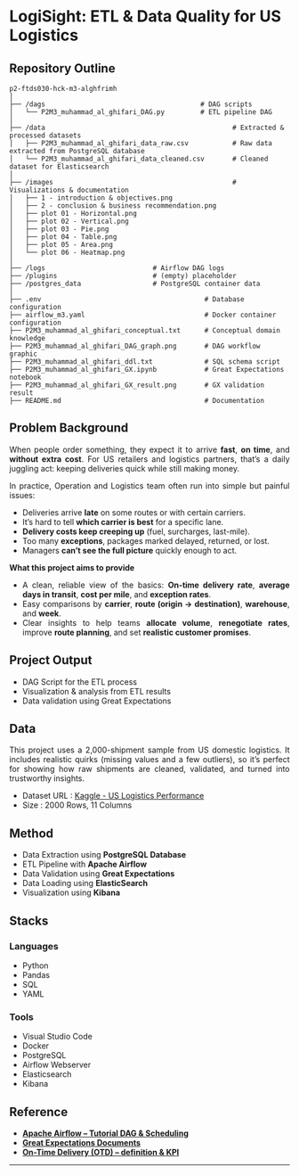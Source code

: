 # LogiSight: ETL & Data Quality for US Logistics

## Repository Outline

```
p2-ftds030-hck-m3-alghfrimh
│
├── /dags                                       # DAG scripts
│   └── P2M3_muhammad_al_ghifari_DAG.py         # ETL pipeline DAG
│
├── /data                                               # Extracted & processed datasets
│   ├── P2M3_muhammad_al_ghifari_data_raw.csv           # Raw data extracted from PostgreSQL database
│   └── P2M3_muhammad_al_ghifari_data_cleaned.csv       # Cleaned dataset for Elasticsearch
│
├── /images                                             # Visualizations & documentation
│   ├── 1 - introduction & objectives.png
│   ├── 2 - conclusion & business recommendation.png
│   ├── plot 01 - Horizontal.png
│   ├── plot 02 - Vertical.png
│   ├── plot 03 - Pie.png
│   ├── plot 04 - Table.png
│   ├── plot 05 - Area.png
│   └── plot 06 - Heatmap.png
│
├── /logs                           # Airflow DAG logs
├── /plugins                        # (empty) placeholder
├── /postgres_data                  # PostgreSQL container data
│
├── .env                                         # Database configuration
├── airflow_m3.yaml                              # Docker container configuration
├── P2M3_muhammad_al_ghifari_conceptual.txt      # Conceptual domain knowledge
├── P2M3_muhammad_al_ghifari_DAG_graph.png       # DAG workflow graphic
├── P2M3_muhammad_al_ghifari_ddl.txt             # SQL schema script
├── P2M3_muhammad_al_ghifari_GX.ipynb            # Great Expectations notebook
├── P2M3_muhammad_al_ghifari_GX_result.png       # GX validation result
├── README.md                                    # Documentation
```

## Problem Background

<div align="justify">

When people order something, they expect it to arrive **fast**, **on time**, and **without extra cost**. For US retailers and logistics partners, that’s a daily juggling act: keeping deliveries quick while still making money.

In practice, Operation and Logistics team often run into simple but painful issues:
- Deliveries arrive **late** on some routes or with certain carriers.
- It’s hard to tell **which carrier is best** for a specific lane.
- **Delivery costs keep creeping up** (fuel, surcharges, last-mile).
- Too many **exceptions**, packages marked delayed, returned, or lost.
- Managers **can’t see the full picture** quickly enough to act.

**What this project aims to provide**
- A clean, reliable view of the basics: **On-time delivery rate**, **average days in transit**, **cost per mile**, and **exception rates**.
- Easy comparisons by **carrier**, **route (origin → destination)**, **warehouse**, and **week**.
- Clear insights to help teams **allocate volume**, **renegotiate rates**, improve **route planning**, and set **realistic customer promises**.

## Project Output

<div align="justify">

* DAG Script for the ETL process
* Visualization & analysis from ETL results
* Data validation using Great Expectations

## Data

<div align="justify">

This project uses a 2,000-shipment sample from US domestic logistics. It includes realistic quirks (missing values and a few outliers), so it’s perfect for showing how raw shipments are cleaned, validated, and turned into trustworthy insights.
* Dataset URL : [Kaggle - US Logistics Performance](https://www.kaggle.com/datasets/shahriarkabir/us-logistics-performance-dataset)
* Size : 2000 Rows, 11 Columns

## Method

<div align="justify">

- Data Extraction using **PostgreSQL Database**
- ETL Pipeline with **Apache Airflow**  
- Data Validation using **Great Expectations**
- Data Loading using **ElasticSearch**
- Visualization using **Kibana**

## Stacks

<div align="justify">

### Languages
- Python  
- Pandas  
- SQL  
- YAML  

### Tools
- Visual Studio Code  
- Docker  
- PostgreSQL  
- Airflow Webserver  
- Elasticsearch  
- Kibana  

## Reference

- [**Apache Airflow – Tutorial DAG & Scheduling**](https://airflow.apache.org/docs/apache-airflow/stable/tutorial/index.html)
- [**Great Expectations Documents**](https://greatexpectations.io/expectations/)
- [**On-Time Delivery (OTD) – definition & KPI**](https://www.shipbob.com/blog/on-time-delivery/)

---
